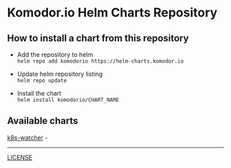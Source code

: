 # Komodor.io Helm Charts Repository

## How to install a chart from this repository

- Add the repository to helm  
`helm repo add komodorio https://helm-charts.komodor.io`

- Update helm repository listing  
`helm repo update`

- Install the chart  
`helm install komodorio/CHART_NAME`


## Available charts

[k8s-watcher](https://github.com/komodorio/helm-charts/tree/master/charts/k8s-watcher) - 

---------------------------------------------------------------


[LICENSE](https://github.com/komodorio/helm-charts/)
